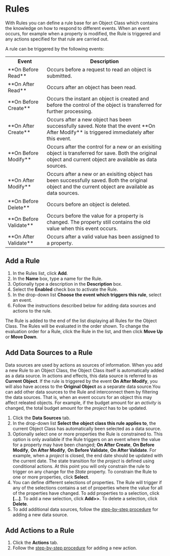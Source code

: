 # Rules

With Rules you can define a rule base for an Object Class which contains the knowledge on how to respond to different events. When an event occurs, for example when a property is modified, the Rule is triggered and any actions specified for that rule are carried out.

A rule can be triggered by the following events:

<table style="WIDTH: 100%">

<tbody>

<tr>

<th>Event</th>

<th>Description</th>

</tr>

<tr>

<td>**On Before Read**</td>

<td>Occurs before a request to read an object is submitted.</td>

</tr>

<tr>

<td>**On After Read**</td>

<td>Occurs after an object has been read.</td>

</tr>

<tr>

<td>**On Before Create**</td>

<td>Occurs the instant an object is created and before the control of the object is transferred for further processing.</td>

</tr>

<tr>

<td>**On After Create**</td>

<td>Occurs after a new object has been successfully saved. Note that the event **On After Modify** is triggered immediately after this event.</td>

</tr>

<tr>

<td>**On Before Modify**</td>

<td>Occurs after the control for a new or an exisiting object is transferred for save. Both the original object and current object are available as data sources.</td>

</tr>

<tr>

<td>**On After Modify**</td>

<td>Occurs after a new or an exisiting object has been successfully saved. Both the original object and the current object are available as data sources.</td>

</tr>

<tr>

<td>**On Before Delete**</td>

<td>Occurs before an object is deleted.</td>

</tr>

<tr>

<td>**On Before Validate**</td>

<td>Occurs before the value for a property is changed. The property still contains the old value when this event occurs.</td>

</tr>

<tr>

<td>**On After Validate**</td>

<td>Occurs after a valid value has been assigned to a property.</td>

</tr>

</tbody>

</table>


## Add a Rule

1.  In the Rules list, click **Add**.
2.  In the **Name** box, type a name for the Rule.
3.  Optionally type a description in the **Description** box.
4.  Select the **Enabled** check box to activate the Rule.
5.  In the drop-down list **Choose the event which triggers this rule**, select an event.
6.  Follow the instructions described below for adding data sources and actions to the rule.

The Rule is added to the end of the list displaying all Rules for the Object Class. The Rules will be evaluated in the order shown. To change the evaluation order for a Rule, click the Rule in the list, and then click **Move Up** or **Move Down**.



## Add Data Sources to a Rule

Data sources are used by actions as sources of information. When you add a new Rule to an Object Class, the Object Class itself is automatically added as a data source. In actions and effects, this data source is referred to as **Current Object**. If the rule is triggered by the event **On After Modify**, you will also have access to the **Original Object** as a separate data source.You can add other data sources to the Rule and interconnect them by filtering the data sources. That is, when an event occurs for an object this may affect releated objects. For example, if the budget amount for an _activity_ is changed, the total budget amount for the _project_ has to be updated.

1.  Click the **Data Sources** tab.
2.  In the drop-down list **Select the object class this rule applies to**, the current Object Class has automatically been selected as a data source.
3.  Optionally select one or more properties the Rule is constrained to. This option is only available if the Rule triggers on an event where the value for a property may have been changed; **On After Create**, **On Before Modify**, **On After Modify**, **On Before Validate**, **On After Validate**. For example, when a _project_ is closed, the end date should be updated with the current date. The state transition for the _project_ is defined using conditional actions. At this point you will only constrain the rule to trigger on any change for the _State_ property. To constrain the Rule to one or more properties, click **Select**.
4.  You can define different selections of properties. The Rule will trigger if any of the selections contains a set of properties where the value for all of the properties have changed. To add properties to a selection, click **[...]**. To add a new selection, click **Add>>**. To delete a selection, click **Delete**.
5.  To add additional data sources, follow the [step-by-step procedure](../../../logic/action-orchestration/data-sources/index.md "Data Sources") for adding a new data source.



## Add Actions to a Rule

1.  Click the **Actions** tab.
2.  Follow the [step-by-step procedure](../../../logic/action-orchestration/actions.md "Actions") for adding a new action.


